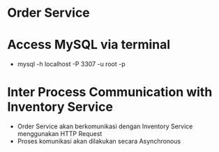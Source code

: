 # Order Service

# Access MySQL via terminal
- mysql -h localhost -P 3307 -u root -p

# Inter Process Communication with Inventory Service
- Order Service akan berkomunikasi dengan Inventory Service menggunakan HTTP Request
- Proses komunikasi akan dilakukan secara Asynchronous